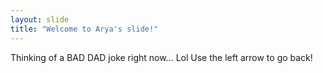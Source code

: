 ```yaml
---
layout: slide
title: "Welcome to Arya's slide!"
---
```

Thinking of a BAD DAD joke right now... Lol
Use the left arrow to go back!
